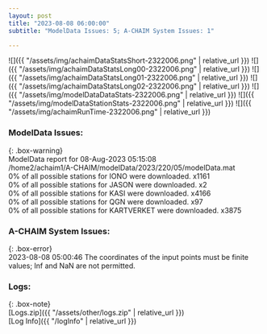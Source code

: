 ```yaml
---
layout: post
title: "2023-08-08 06:00:00"
subtitle: "ModelData Issues: 5; A-CHAIM System Issues: 1"

---
```


![]({{ "/assets/img/achaimDataStatsShort-2322006.png" | relative_url }})
![]({{ "/assets/img/achaimDataStatsLong00-2322006.png" | relative_url }})
![]({{ "/assets/img/achaimDataStatsLong01-2322006.png" | relative_url }})
![]({{ "/assets/img/achaimDataStatsLong02-2322006.png" | relative_url }})
![]({{ "/assets/img/modelDataDataStats-2322006.png" | relative_url }})
![]({{ "/assets/img/modelDataStationStats-2322006.png" | relative_url }})
![]({{ "/assets/img/achaimRunTime-2322006.png" | relative_url }})


### ModelData Issues:  
  
{: .box-warning}  
 ModelData report for 08-Aug-2023 05:15:08   
 /home2/achaim1/A-CHAIM/modelData/2023/220/05/modelData.mat   
 0% of all possible stations for IONO were downloaded. x1161   
 0% of all possible stations for JASON were downloaded. x2   
 0% of all possible stations for KASI were downloaded. x4166   
 0% of all possible stations for QGN were downloaded. x97   
 0% of all possible stations for KARTVERKET were downloaded. x3875   
  
### A-CHAIM System Issues:  
  
{: .box-error}  
2023-08-08 05:00:46 The coordinates of the input points must be finite values; Inf and NaN are not permitted.  

### Logs:  
  
{: .box-note}  
[Logs.zip]({{ "/assets/other/logs.zip" | relative_url }})  
[Log Info]({{ "/logInfo" | relative_url }})  
